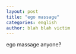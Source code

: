 ```yaml
---
layout: post
title: "ego massage"
categories: english
author: blah blah victim
---
```


ego massage anyone?

